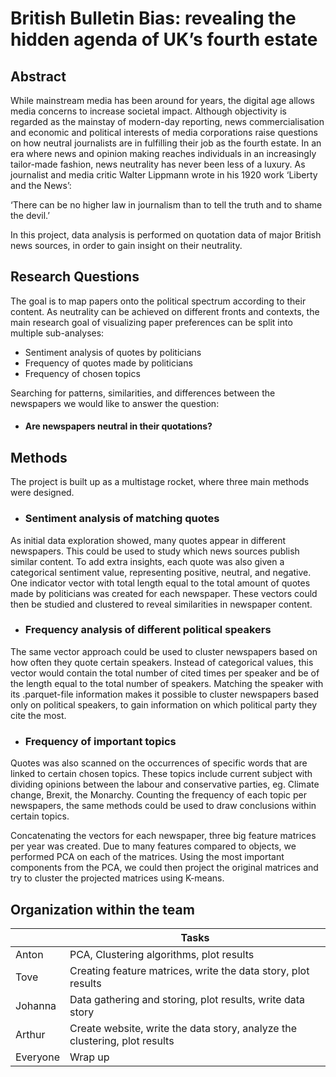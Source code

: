 # British Bulletin Bias: revealing the hidden agenda of UK’s fourth estate

  

## Abstract

  

While mainstream media has been around for years, the digital age allows media concerns to increase societal impact. Although objectivity is regarded as the mainstay of modern-day reporting, news commercialisation and economic and political interests of media corporations raise questions on how neutral journalists are in fulfilling their job as the fourth estate. In an era where news and opinion making reaches individuals in an increasingly tailor-made fashion, news neutrality has never been less of a luxury. As journalist and media critic Walter Lippmann wrote in his 1920 work ‘Liberty and the News’: 

‘There can be no higher law in journalism than to tell the truth and to shame the devil.’

In this project, data analysis is performed on quotation data of major British news sources, in order to gain insight on their neutrality. 

## Research Questions

The goal is to map papers onto the political spectrum according to their content. As neutrality can be achieved on different fronts and contexts, the main research goal of visualizing paper preferences can be split into multiple sub-analyses:
-	Sentiment analysis of quotes by politicians
-	Frequency of quotes made by politicians
-	Frequency of chosen topics

Searching for patterns, similarities, and differences between the newspapers we would like to answer the question:
- #### Are newspapers neutral in their quotations?
  
## Methods

The project is built up as a multistage rocket, where three main methods were designed.

- ### Sentiment analysis of matching quotes
As initial data exploration showed, many quotes appear in different newspapers. This could be used to study which news sources publish similar content. To add extra insights, each quote was also given a categorical sentiment value, representing positive, neutral, and negative. One indicator vector with total length equal to the total amount of quotes made by politicians was created for each newspaper. These vectors could then be studied and clustered to reveal similarities in newspaper content.

- ### Frequency analysis of different political speakers

The same vector approach could be used to cluster newspapers based on how often they quote certain speakers. Instead of categorical values, this vector would contain the total number of cited times per speaker and be of the length equal to the total number of speakers. Matching the speaker with its .parquet-file information makes it possible to cluster newspapers based only on political speakers, to gain information on which political party they cite the most.

- ### Frequency of important topics
Quotes was also scanned on the occurrences of specific words that are linked to certain chosen topics. These topics include current subject with dividing opinions between the labour and conservative parties, eg. Climate change, Brexit, the Monarchy. Counting the frequency of each topic per newspapers, the same methods could be used to draw conclusions within certain topics.

Concatenating the vectors for each newspaper, three big feature matrices per year was created. Due to many features compared to objects, we performed PCA on each of the matrices. Using the most important components from the PCA, we could then project the original matrices and try to cluster the projected matrices using K-means.

## Organization within the team

|  | Tasks |
|--|--|
| Anton | PCA, Clustering algorithms, plot results |
| Tove| Creating feature matrices, write the data story, plot results  |
| Johanna | Data gathering and storing, plot results, write data story |   
| Arthur | Create website, write the data story, analyze the clustering, plot results |
| Everyone | Wrap up | 
